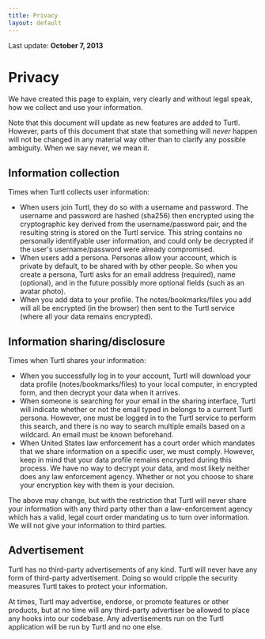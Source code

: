 ```yaml
---
title: Privacy
layout: default
---
```


Last update: __October 7, 2013__

Privacy
=======

We have created this page to explain, very clearly and without legal speak, how
we collect and use your information.

Note that this document will update as new features are added to Turtl. However,
parts of this document that state that something will *never* happen will not be
changed in any material way other than to clarify any possible ambiguity. When
we say never, we mean it.

## Information collection

Times when Turtl collects user information:

- When users join Turtl, they do so with a username and password. The username
  and password are hashed (sha256) then encrypted using the cryptographic key
  derived from the username/password pair, and the resulting string is stored
  on the Turtl service. This string contains no personally identifyable user
  information, and could only be decrypted if the user's username/password were
  already compromised.
- When users add a persona. Personas allow your account, which is private by
  default, to be shared with by other people. So when you create a persona,
  Turtl asks for an email address (required), name (optional), and in the future
  possibly more optional fields (such as an avatar photo).
- When you add data to your profile. The notes/bookmarks/files you add will all
  be encrypted (in the browser) then sent to the Turtl service (where all your
  data remains encrypted).

## Information sharing/disclosure

Times when Turtl shares your information:

- When you successfully log in to your account, Turtl will download your data
  profile (notes/bookmarks/files) to your local computer, in encrypted form,
  and then decrypt your data when it arrives.
- When someone is searching for your email in the sharing interface, Turtl will
  indicate whether or not the email typed in belongs to a current Turtl persona.
  However, one must be logged in to the Turtl service to perform this search,
  and there is no way to search multiple emails based on a wildcard. An email
  must be known beforehand.
- When United States law enforcement has a court order which mandates that we
  share information on a specific user, we must comply. However, keep in mind
  that your data profile remains encrypted during this process. We have no way
  to decrypt your data, and most likely neither does any law enforcement
  agency. Whether or not you choose to share your encryption key with them is
  your decision.

The above may change, but with the restriction that Turtl will never share your
information with any third party other than a law-enforcement agency which has
a valid, legal court order mandating us to turn over information. We will not
give your information to third parties.

## Advertisement

Turtl has no third-party advertisements of any kind. Turtl will never have any
form of third-party advertisement. Doing so would cripple the security measures
Turtl takes to protect your information.

At times, Turtl may advertise, endorse, or promote features or other products,
but at no time will any third-party advertiser be allowed to place any hooks
into our codebase. Any advertisements run on the Turtl application will be run
by Turtl and no one else.

